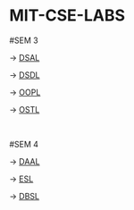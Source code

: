 # MIT-CSE-LABS

 #SEM 3 
 
   ->     [DSAL](https://github.com/the-darklord/MIT-CSE-LABS/tree/main/SEM%203/DSAL)
   
   ->     [DSDL](https://github.com/the-darklord/MIT-CSE-LABS/tree/main/SEM%203/DSDL)
   
   ->     [OOPL](https://github.com/the-darklord/MIT-CSE-LABS/tree/main/SEM%203/OOPL)
   
   ->     [OSTL](https://github.com/the-darklord/MIT-CSE-LABS/tree/main/SEM%203/OSTL)
        
   <br>
        
 #SEM 4
 
   ->     [DAAL](https://github.com/the-darklord/MIT-CSE-LABS/tree/main/SEM%204/DAAL)
   
   ->     [ESL](https://github.com/the-darklord/MIT-CSE-LABS/tree/main/SEM%204/ESL)   
   
   ->     [DBSL](https://github.com/the-darklord/MIT-CSE-LABS/tree/main/SEM%204/DBSL)
